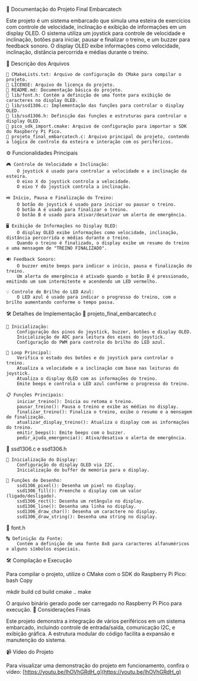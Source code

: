 📄 Documentação do Projeto Final Embarcatech

Este projeto é um sistema embarcado que simula uma esteira de exercícios com controle de velocidade, inclinação e exibição de informações em um display OLED. O sistema utiliza um joystick para controle de velocidade e inclinação, botões para iniciar, pausar e finalizar o treino, e um buzzer para feedback sonoro. O display OLED exibe informações como velocidade, inclinação, distância percorrida e médias durante o treino.

📝 Descrição dos Arquivos

    📄 CMakeLists.txt: Arquivo de configuração do CMake para compilar o projeto.
    📄 LICENSE: Arquivo de licença do projeto.
    📄 README.md: Documentação básica do projeto.
    📄 lib/font.h: Contém a definição de uma fonte para exibição de caracteres no display OLED.
    📄 lib/ssd1306.c: Implementação das funções para controlar o display OLED.
    📄 lib/ssd1306.h: Definição das funções e estruturas para controlar o display OLED.
    📄 pico_sdk_import.cmake: Arquivo de configuração para importar o SDK do Raspberry Pi Pico.
    📄 projeto_final_embarcatech.c: Arquivo principal do projeto, contendo a lógica de controle da esteira e interação com os periféricos.

⚙️ Funcionalidades Principais

    🎮 Controle de Velocidade e Inclinação:
        O joystick é usado para controlar a velocidade e a inclinação da esteira.
        O eixo X do joystick controla a velocidade.
        O eixo Y do joystick controla a inclinação.

    ⏯️ Início, Pausa e Finalização do Treino:
        O botão do joystick é usado para iniciar ou pausar o treino.
        O botão A é usado para finalizar o treino.
        O botão B é usado para ativar/desativar um alerta de emergência.

    🖥️ Exibição de Informações no Display OLED:
        O display OLED exibe informações como velocidade, inclinação, distância percorrida e médias durante o treino.
        Quando o treino é finalizado, o display exibe um resumo do treino e uma mensagem de "TREINO FINALIZADO".

    🔊 Feedback Sonoro:
        O buzzer emite beeps para indicar o início, pausa e finalização do treino.
        Um alerta de emergência é ativado quando o botão B é pressionado, emitindo um som intermitente e acendendo um LED vermelho.

    💡 Controle de Brilho do LED Azul:
        O LED azul é usado para indicar o progresso do treino, com o brilho aumentando conforme o tempo passa.

🛠️ Detalhes de Implementação
📄 projeto_final_embarcatech.c

    🔧 Inicialização:
        Configuração dos pinos do joystick, buzzer, botões e display OLED.
        Inicialização do ADC para leitura dos eixos do joystick.
        Configuração do PWM para controle do brilho do LED azul.

    🔄 Loop Principal:
        Verifica o estado dos botões e do joystick para controlar o treino.
        Atualiza a velocidade e a inclinação com base nas leituras do joystick.
        Atualiza o display OLED com as informações do treino.
        Emite beeps e controla o LED azul conforme o progresso do treino.

    📋 Funções Principais:
        iniciar_treino(): Inicia ou retoma o treino.
        pausar_treino(): Pausa o treino e exibe as médias no display.
        finalizar_treino(): Finaliza o treino, exibe o resumo e a mensagem de finalização.
        atualizar_display_treino(): Atualiza o display com as informações do treino.
        emitir_beeps(): Emite beeps com o buzzer.
        pedir_ajuda_emergencia(): Ativa/desativa o alerta de emergência.

📄 ssd1306.c e ssd1306.h

    🔧 Inicialização do Display:
        Configuração do display OLED via I2C.
        Inicialização do buffer de memória para o display.

    🎨 Funções de Desenho:
        ssd1306_pixel(): Desenha um pixel no display.
        ssd1306_fill(): Preenche o display com um valor (ligado/desligado).
        ssd1306_rect(): Desenha um retângulo no display.
        ssd1306_line(): Desenha uma linha no display.
        ssd1306_draw_char(): Desenha um caractere no display.
        ssd1306_draw_string(): Desenha uma string no display.

📄 font.h

    🔠 Definição da Fonte:
        Contém a definição de uma fonte 8x8 para caracteres alfanuméricos e alguns símbolos especiais.

🛠️ Compilação e Execução

Para compilar o projeto, utilize o CMake com o SDK do Raspberry Pi Pico:
bash
Copy

mkdir build
cd build
cmake ..
make

O arquivo binário gerado pode ser carregado no Raspberry Pi Pico para execução.
🏁 Considerações Finais

Este projeto demonstra a integração de vários periféricos em um sistema embarcado, incluindo controle de entrada/saída, comunicação I2C, e exibição gráfica. A estrutura modular do código facilita a expansão e manutenção do sistema.

📹 Vídeo do Projeto

Para visualizar uma demonstração do projeto em funcionamento, confira o vídeo:
[https://youtu.be/lhOVhGRdH_g](https://youtu.be/lhOVhGRdH_g)